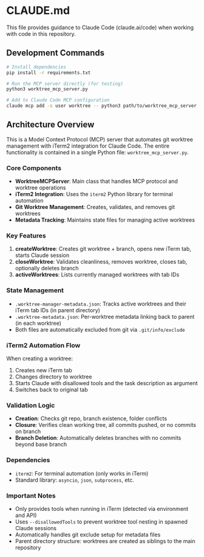 # CLAUDE.md

This file provides guidance to Claude Code (claude.ai/code) when working with code in this repository.

## Development Commands

```bash
# Install dependencies
pip install -r requirements.txt

# Run the MCP server directly (for testing)
python3 worktree_mcp_server.py

# Add to Claude Code MCP configuration
claude mcp add -s user worktree -- python3 path/to/worktree_mcp_server.py
```

## Architecture Overview

This is a Model Context Protocol (MCP) server that automates git worktree management with iTerm2 integration for Claude Code. The entire functionality is contained in a single Python file: `worktree_mcp_server.py`.

### Core Components

- **WorktreeMCPServer**: Main class that handles MCP protocol and worktree operations
- **iTerm2 Integration**: Uses the `iterm2` Python library for terminal automation
- **Git Worktree Management**: Creates, validates, and removes git worktrees
- **Metadata Tracking**: Maintains state files for managing active worktrees

### Key Features

1. **createWorktree**: Creates git worktree + branch, opens new iTerm tab, starts Claude session
2. **closeWorktree**: Validates cleanliness, removes worktree, closes tab, optionally deletes branch
3. **activeWorktrees**: Lists currently managed worktrees with tab IDs

### State Management

- `.worktree-manager-metadata.json`: Tracks active worktrees and their iTerm tab IDs (in parent directory)
- `.worktree-metadata.json`: Per-worktree metadata linking back to parent (in each worktree)
- Both files are automatically excluded from git via `.git/info/exclude`

### iTerm2 Automation Flow

When creating a worktree:
1. Creates new iTerm tab
2. Changes directory to worktree
3. Starts Claude with disallowed tools and the task description as argument
4. Switches back to original tab

### Validation Logic

- **Creation**: Checks git repo, branch existence, folder conflicts
- **Closure**: Verifies clean working tree, all commits pushed, or no commits on branch
- **Branch Deletion**: Automatically deletes branches with no commits beyond base branch

### Dependencies

- `iterm2`: For terminal automation (only works in iTerm)
- Standard library: `asyncio`, `json`, `subprocess`, etc.

### Important Notes

- Only provides tools when running in iTerm (detected via environment and API)
- Uses `--disallowedTools` to prevent worktree tool nesting in spawned Claude sessions
- Automatically handles git exclude setup for metadata files
- Parent directory structure: worktrees are created as siblings to the main repository